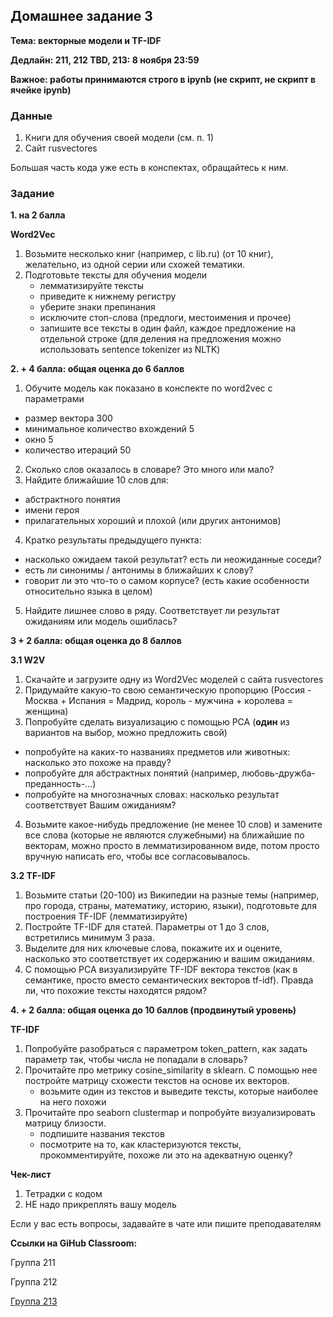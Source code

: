 ## Домашнее задание 3

**Тема: векторные модели и TF-IDF**

**Дедлайн: 211, 212 TBD, 213: 8 ноября 23:59**

**Важное: работы принимаются строго в ipynb (не скрипт, не скрипт в ячейке ipynb)**

### Данные

1. Книги для обучения своей модели (см. п. 1)
2. Сайт rusvectores

Большая часть кода уже есть в конспектах, обращайтесь к ним.

### Задание

**1. на 2 балла**

**Word2Vec**
1. Возьмите несколько книг (например, с lib.ru) (от 10 книг), желательно, из одной серии или схожей тематики. 
2. Подготовьте тексты для обучения модели
    - лемматизируйте тексты
    - приведите к нижнему регистру
    - уберите знаки препинания
    - исключите стоп-слова (предлоги, местоимения и прочее)
    - запишите все тексты в один файл, каждое предложение на отдельной строке (для деления на предложения можно использовать sentence tokenizer из NLTK)

**2. + 4 балла: общая оценка до 6 баллов**

1. Обучите модель как показано в конспекте по word2vec с параметрами
  - размер вектора 300
  - минимальное количество вхождений 5
  - окно 5
  - количество итераций 50
2. Сколько слов оказалось в словаре? Это много или мало? 
3. Найдите ближайшие 10 слов для:
  - абстрактного понятия
  - имени героя
  - прилагательных хороший и плохой (или других антонимов)
4. Кратко результаты предыдущего пункта: 
  - насколько ожидаем такой результат? есть ли неожиданные соседи?
  - есть ли синонимы / антонимы в ближайших к слову?
  - говорит ли это что-то о самом корпусе? (есть какие особенности относительно языка в целом)
5. Найдите лишнее слово в ряду. Соответствует ли результат ожиданиям или модель ошиблась?

**3 + 2 балла: общая оценка до 8 баллов**

**3.1 W2V**
1. Скачайте и загрузите одну из Word2Vec моделей с сайта rusvectores
2. Придумайте какую-то свою семантическую пропорцию (Россия - Москва + Испания = Мадрид, король - мужчина + королева = женщина)
3. Попробуйте сделать визуализацию с помощью PCA (**один** из вариантов на выбор, можно предложить свой)
  - попробуйте на каких-то названиях предметов или животных: насколько это похоже на правду? 
  - попробуйте для абстрактных понятий (например, любовь-дружба-преданность-...)
  - попробуйте на многозначных словах: насколько результат соответствует Вашим ожиданиям?
4. Возьмите какое-нибудь предложение (не менее 10 слов) и замените все слова (которые не являются служебными) на ближайшие по векторам, можно просто в лемматизированном виде, потом просто вручную написать его, чтобы все согласовывалось.

**3.2 TF-IDF**
1. Возьмите статьи (20-100) из Википедии на разные темы (например, про города, страны, математику, историю, языки), подготовьте для построения TF-IDF (лемматизируйте)
2. Постройте TF-IDF для статей. Параметры от 1 до 3 слов, встретились минимум 3 раза.
3. Выделите для них ключевые слова, покажите их и оцените, насколько это соответствует их содержанию и вашим ожиданиям.
4. С помощью PCA визуализируйте TF-IDF вектора текстов (как в семантике, просто вместо семантических векторов tf-idf). Правда ли, что похожие тексты находятся рядом?

**4. + 2 балла: общая оценка до 10 баллов (продвинутый уровень)**

**TF-IDF**
1. Попробуйте разобраться с параметром token_pattern, как задать параметр так, чтобы числа не попадали в словарь?
2. Прочитайте про метрику cosine_similarity в sklearn. С помощью нее постройте матрицу схожести текстов на основе их векторов.
    - возьмите один из текстов и выведите тексты, которые наиболее на него похожи
3. Прочитайте про seaborn clustermap и попробуйте визуализировать матрицу близости.
    - подпишите названия текстов
    - посмотрите на то, как кластеризуются тексты, прокомментируйте, похоже ли это на адекватную оценку?

**Чек-лист**

1. Тетрадки с кодом
2. НЕ надо прикреплять вашу модель

Если у вас есть вопросы, задавайте в чате или пишите преподавателям


**Ссылки на GiHub Classroom:**

Группа 211

Группа 212

[Группа 213](https://classroom.github.com/a/ud6j3i_N)


